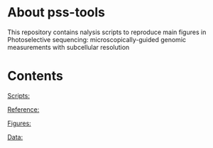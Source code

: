 # About pss-tools
This repository contains nalysis scripts to reproduce main figures in Photoselective sequencing: microscopically-guided genomic measurements with subcellular resolution

# Contents
[Scripts:](https://github.com/sarahmangiameli/pss-tools/tree/main/scripts)

[Reference:](https://github.com/sarahmangiameli/pss-tools/tree/main/scripts)

[Figures:](https://github.com/sarahmangiameli/pss-tools/tree/main/scripts)

[Data:](https://github.com/sarahmangiameli/pss-tools/tree/main/scripts)
